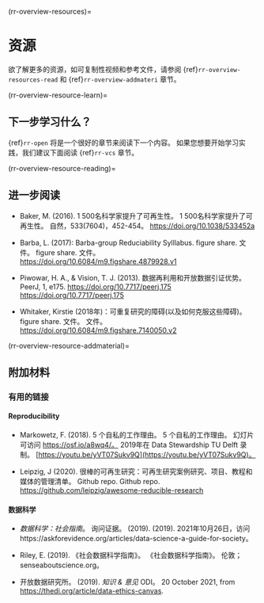 ﻿(rr-overview-resources)=
# 资源
欲了解更多的资源，如可复制性视频和参考文件，请参阅 {ref}`rr-overview-resources-read` 和 {ref}`rr-overview-addmateri` 章节。

(rr-overview-resource-learn)=
## 下一步学习什么？
{ref}`rr-open` 将是一个很好的章节来阅读下一个内容。 如果您想要开始学习实践，我们建议下面阅读 {ref}`rr-vcs` 章节。

(rr-overview-resource-reading)=
## 进一步阅读

* Baker, M. (2016). 1 500名科学家提升了可再生性。 1 500名科学家提升了可再生性。 自然，533(7604)，452-454。 https://doi.org/10.1038/533452a

* Barba, L. (2017): Barba-group Reduciability Sylllabus. figure share. 文件。 figure share. 文件。 https://doi.org/10.6084/m9.figshare.4879928.v1

* Piwowar, H. A., & Vision, T. J. (2013). 数据再利用和开放数据引证优势。 PeerJ, 1, e175. https://doi.org/10.7717/peerj.175 https://doi.org/10.7717/peerj.175

* Whitaker, Kirstie (2018年)：可重复研究的障碍(以及如何克服这些障碍)。 figure share. 文件。 文件。 https://doi.org/10.6084/m9.figshare.7140050.v2

(rr-overview-resource-addmaterial)=
## 附加材料

### 有用的链接

#### **Reproducibility**

* Markowetz, F. (2018). 5 个自私的工作理由。 5 个自私的工作理由。 幻灯片可访问 https://osf.io/a8wq4/。 2019年在 Data Stewardship TU Delft 录制。 [https://youtu.be/yVT07Sukv9Q](https://youtu.be/yVT07Sukv9Q)。

* Leipzig, J (2020). 很棒的可再生研究：可再生研究案例研究、项目、教程和媒体的管理清单。 Github repo. Github repo. https://github.com/leipzig/awesome-reducible-research

#### **数据科学**

* _数据科学：社会指南_。 询问证据。 (2019). (2019). 2021年10月26日，访问https://askforevidence.org/articles/data-science-a-guide-for-society。

* Riley, E. (2019). 《社会数据科学指南》。 《社会数据科学指南》。 伦敦；senseaboutscience.org。

* 开放数据研究所。 (2019). _知识 & 意见_ ODI。 20 October 2021, from https://thedi.org/article/data-ethics-canvas.

